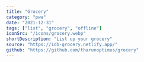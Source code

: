 ```yaml
---
title: "Grocery"
category: "pwa"
date: "2021-12-31"
tags: ["list", "grocery", "offline"]
iconSrc: "/icons/grocery.webp"
shortDescription: "List up your grocery"
source: "https://idb-grocery.netlify.app/"
github: "https://github.com/tharunoptimus/grocery"
---
```

